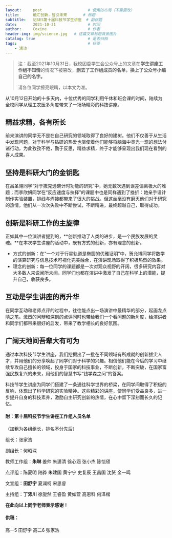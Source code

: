 ```yaml
---
layout:     post                    # 使用的布局（不需要改）
title:      融汇创新，智引未来    	# 标题 
subtitle:   记SES第十届科技节学生讲座	# 副标题
date:       2021-10-31              # 时间
author:     Coxine                  # 作者
header-img: img/science.jpg   # 这篇文章标题背景图片
catalog: true                       # 是否归档
tags:                               # 标签
    - 活动
---
```


> 注：截至2021年10月31日，我校团委学生会公众号上的文章在**学生讲座工作组不知情**的情况下被篡改，**删去了工作组成员的名单，换上了公众号小编自己的名字。**
>
> 请各位同学擦亮眼睛，以本文为准。

从10月12日开始的十多天内，十位优秀的同学利用午休和班会课的时间，陆续为全校同学从理工农医多角度带来了一场场精彩的科技讲座。

## 精益求精，各有所长
前来演讲的同学无不是在自己研究的领域取得了良好的建树。他们不仅善于从生活中发现问题，对于科学与钻研的热爱也驱使着他们能够将脑海中灵光一现的想法付诸行动，为此孜孜不倦，勤于反思，精益求精，终于才能够呈现出我们现在看到的喜人成果。

## 坚持是科研大门的金钥匙
在吕圣翎同学“对于撒克逊碗计时功能的研究”中，她无数次遇到误差偏离极大的难题；而李欣妍同学在“反应速度与抉择”的课题中也是同样遇到了挫折：她亲手设计制作实验装置，排线与焊接都带来了很大的挑战。但这丝毫没有磨灭他们对于研究的热情，他们从一次次失败中不断尝试，不断精进，最终超越自己，取得成功。

## 创新是科研工作的主旋律
正如其中一位演讲者提到的，**创新推动了人类的进步，是一个民族发展的灵魂。**在本次学生讲座的活动中，既有方式的创新，亦有理念的创新。

- 方式的创新：在“一个对于行星轨道是椭圆的优雅证明”中，贺允博同学将数学的演算研究与信息技术可视化完美融合，在演讲现场取得了积极热烈的效果。
- 理念的创新：每一位同学的课题都是一次对观众视野的开阔，很多研究内容对大多数人来说闻所未闻，同学们也都在演讲中激发了自己在科学上的潜能，提升自己，收获良多。

## 互动是学生讲座的再升华

在同学互动和老师点评的过程中，往往能点出一场演讲中最精华的部分，起画龙点睛之笔。激烈的问辩和深刻的点评同时也带给我们一个看问题的新角度，给演讲者和同学们都带来很好的启发，带来了教学相长的良好氛围。

## 广阔天地间吾辈大有可为

通过本次科技节学生讲座，我们挖掘出了一批在不同领域有所成就的创新拔尖人才，并用他们的分享唤起了同学们对于科学的兴趣。相信他们能在今后的学习中继续专攻自己擅长的领域，投身于国家的科技事业，不断创新，不断突破，在国家富强民族复兴的未来，用他们的智慧书写“钱学森之问”的答案。

科技节学生讲座为同学们搭建了一条通往科学世界的桥梁，在同学间取得了积极的反响，体现出了科学研究的实验精神。这些精彩的讲座，使同学们受益良多，进一步提升自身的科技素养，激励自主研究创新的热情，在心中留下深刻而长久的记忆。

#### 附：第十届科技节学生讲座工作组人员名单

（加粗为各组组长，排名不分先后）

组长：张家浩

副组长：何昭琛

教师工作组：**朱琳** 姜帅 朱潇清 徐心涵 张小杰 陈恺颀

点评组：陈夏明 陆骅 朱建国 黄宁宁 史复辰 王昌国 沈赟 金一鸣

文宣组：**田舒宇** 夏澜柯 宋思睿

主持组：**丁沛川** 徐旎然 王睿盈 黄如萱 高恩科 何泽楷

**在此向以上同学老师表示感谢！**

#### 供稿：

高一5 田舒宇
高二6 张家浩
